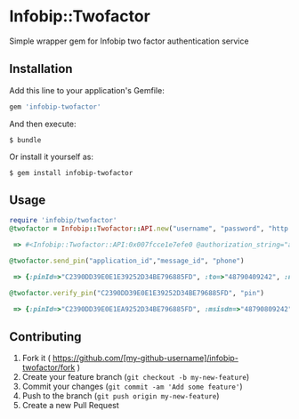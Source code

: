 # Infobip::Twofactor

Simple wrapper gem for Infobip two factor authentication service

## Installation

Add this line to your application's Gemfile:

```ruby
gem 'infobip-twofactor'
```

And then execute:

    $ bundle

Or install it yourself as:

    $ gem install infobip-twofactor

## Usage

```ruby
require 'infobip/twofactor'
@twofactor = Infobip::Twofactor::API.new("username", "password", "http://oneapi-test.infobip.com/2fa/1")

 => #<Infobip::Twofactor::API:0x007fcce1e7efe0 @authorization_string="aXBwZG9rOjRAU2tLMipf", @auth=#<Crib::API:0x007fcce1e7ee78 @_agent=<Sawyer::Agent http://oneapi-test.infobip.com/2fa/1>, @_last_response=#<Sawyer::Response: 200 @rels={} @data="\"d02f4d9a2d9fb5a70b827819823254b8-9d48e592-db4a-4a70-95f0-59b5a49f48d4\"">>, @api_key="d02f4d9a2d9fb5a70b827819823254b8-9d48e592-db4a-4a70-95f0-59b5a49f4edd4", @api=#<Crib::API:0x007fcce1f8c0b8 @_agent=<Sawyer::Agent http://oneapi-test.infobip.com/2fa/1>>>

@twofactor.send_pin("application_id","message_id", "phone")

 => {:pinId=>"C2390DD39E0E1E39252D34BE796885FD", :to=>"48790409242", :ncStatus=>"NC_DESTINATION_UNKNOWN", :smsStatus=>"MESSAGE_SENT"}

@twofactor.verify_pin("C2390DD39E0E1E39252D34BE796885FD", "pin")

 => {:pinId=>"C2390DD39E0E1EA9252D34BE796885FD", :msisdn=>"48790809242", :verified=>true, :attemptsRemaining=>0}

```

## Contributing

1. Fork it ( https://github.com/[my-github-username]/infobip-twofactor/fork )
2. Create your feature branch (`git checkout -b my-new-feature`)
3. Commit your changes (`git commit -am 'Add some feature'`)
4. Push to the branch (`git push origin my-new-feature`)
5. Create a new Pull Request
